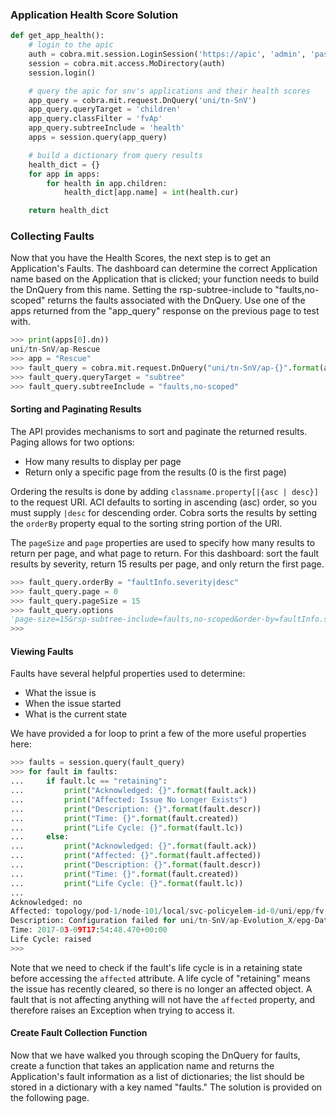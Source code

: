 ### Application Health Score Solution
```python
def get_app_health():
    # login to the apic
    auth = cobra.mit.session.LoginSession('https://apic', 'admin', 'password')
    session = cobra.mit.access.MoDirectory(auth)
    session.login()

    # query the apic for snv's applications and their health scores
    app_query = cobra.mit.request.DnQuery('uni/tn-SnV')
    app_query.queryTarget = 'children'
    app_query.classFilter = 'fvAp'
    app_query.subtreeInclude = 'health'
    apps = session.query(app_query)

    # build a dictionary from query results
    health_dict = {}
    for app in apps:
        for health in app.children:
            health_dict[app.name] = int(health.cur)

    return health_dict

```

### Collecting Faults
Now that you have the Health Scores, the next step is to get an Application's Faults. The dashboard can determine the correct Application name based on the Application that is clicked; your function needs to build the DnQuery from this name. Setting the rsp-subtree-include to "faults,no-scoped" returns the faults associated with the DnQuery. Use one of the apps returned from the "app_query" response on the previous page to test with.
```python
>>> print(apps[0].dn))
uni/tn-SnV/ap-Rescue
>>> app = "Rescue"
>>> fault_query = cobra.mit.request.DnQuery("uni/tn-SnV/ap-{}".format(app))
>>> fault_query.queryTarget = "subtree"
>>> fault_query.subtreeInclude = "faults,no-scoped"
```

#### Sorting and Paginating Results
The API provides mechanisms to sort and paginate the returned results. Paging allows for two options:

*  How many results to display per page
*  Return only a specific page from the results (0 is the first page)

Ordering the results is done by adding `classname.property[|{asc | desc}]` to the request URI. ACI defaults to sorting in ascending (asc) order, so you must supply `|desc` for descending order. Cobra sorts the results by setting the `orderBy` property equal to the sorting string portion of the URI.

The `pageSize` and `page` properties are used to specify how many results to return per page, and what page to return. For this dashboard: sort the fault results by severity, return 15 results per page, and only return the first page.
```python
>>> fault_query.orderBy = "faultInfo.severity|desc"
>>> fault_query.page = 0
>>> fault_query.pageSize = 15
>>> fault_query.options
'page-size=15&rsp-subtree-include=faults,no-scoped&order-by=faultInfo.severity|desc&query-target=subtree&page=0'
>>> 
```

#### Viewing Faults
Faults have several helpful properties used to determine:

* What the issue is
* When the issue started
* What is the current state

We have provided a for loop to print a few of the more useful properties here:
```python 
>>> faults = session.query(fault_query)
>>> for fault in faults:
...     if fault.lc == "retaining":
...         print("Acknowledged: {}".format(fault.ack))
...         print("Affected: Issue No Longer Exists")
...         print("Description: {}".format(fault.descr))
...         print("Time: {}".format(fault.created))
...         print("Life Cycle: {}".format(fault.lc))
...     else:
...         print("Acknowledged: {}".format(fault.ack))
...         print("Affected: {}".format(fault.affected))
...         print("Description: {}".format(fault.descr))
...         print("Time: {}".format(fault.created))
...         print("Life Cycle: {}".format(fault.lc))
... 
Acknowledged: no
Affected: topology/pod-1/node-101/local/svc-policyelem-id-0/uni/epp/fv-[uni/tn-SnV/ap-Rescue/epg-Web]/node-101/stpathatt-[eth1/10]/nwissues
Description: Configuration failed for uni/tn-SnV/ap-Evolution_X/epg-Database node 101 eth1/10 due to Invalid VLAN Configuration
Time: 2017-03-09T17:54:48.470+00:00
Life Cycle: raised
>>> 
```

Note that we need to check if the fault's life cycle is in a retaining state before accessing the `affected` attribute. A life cycle of "retaining" means the issue has recently cleared, so there is no longer an affected object. A fault that is not affecting anything will not have the `affected` property, and therefore raises an Exception when trying to access it.

#### Create Fault Collection Function
Now that we have walked you through scoping the DnQuery for faults, create a function that takes an application name and returns the Application's fault information as a list of dictionaries; the list should be stored in a dictionary with a key named "faults." The solution is provided on the following page.